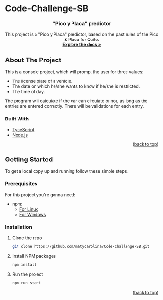 # Code-Challenge-SB
<!-- PROJECT TITLE -->

<h3 align="center">"Pico y Placa" predictor</h3>

  <p align="center">
    This project is a "Pico y Placa" predictor, based on the past rules of the Pico & Placa for Quito.
    <br />
    <a href="https://github.com/matycarolina/Code-Challenge-SB.git"><strong>Explore the docs »</strong></a>
    <br />
  </p>
    
## About The Project
This is a console project, which will prompt the user for three values: 

* The license plate of a vehicle.
* The date on which he/she wants to know if he/she is restricted.
* The time of day.

The program will calculate if the car can circulate or not, as long as the entries are entered correctly. 
There will be validations for each entry.


### Built With

* [TypeScript](https://www.typescriptlang.org/)
* [Node.js](https://nodejs.org/es/)

<p align="right">(<a href="#top">back to top</a>)</p>


<!-- GETTING STARTED -->
## Getting Started

To get a local copy up and running follow these simple steps.

  
### Prerequisites

For this project you're gonna need:
* npm:
  * [For Linux](https://www.geeksforgeeks.org/installation-of-node-js-on-linux/)
  * [For Windows](https://phoenixnap.com/kb/install-node-js-npm-on-windows)


### Installation

1. Clone the repo
   ```sh
   git clone https://github.com/matycarolina/Code-Challenge-SB.git
   ```
2. Install NPM packages
   ```sh
   npm install
   ```
3. Run the project
   ```sh
   npm run start
   ```

<p align="right">(<a href="#top">back to top</a>)</p>
